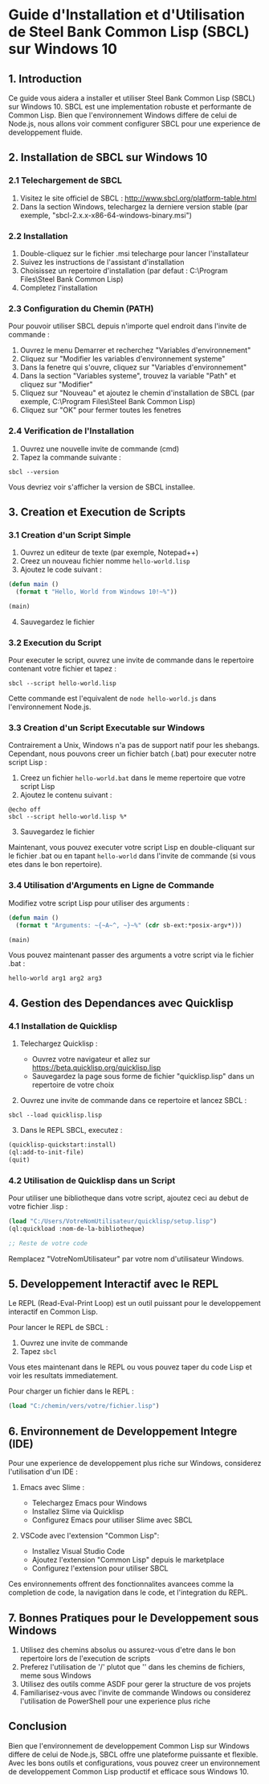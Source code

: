 # Guide d'Installation et d'Utilisation de Steel Bank Common Lisp (SBCL) sur Windows 10

## 1. Introduction

Ce guide vous aidera a installer et utiliser Steel Bank Common Lisp (SBCL) sur Windows 10. SBCL est une implementation robuste et performante de Common Lisp. Bien que l'environnement Windows differe de celui de Node.js, nous allons voir comment configurer SBCL pour une experience de developpement fluide.

## 2. Installation de SBCL sur Windows 10

### 2.1 Telechargement de SBCL

1. Visitez le site officiel de SBCL : http://www.sbcl.org/platform-table.html
2. Dans la section Windows, telechargez la derniere version stable (par exemple, "sbcl-2.x.x-x86-64-windows-binary.msi")

### 2.2 Installation

1. Double-cliquez sur le fichier .msi telecharge pour lancer l'installateur
2. Suivez les instructions de l'assistant d'installation
3. Choisissez un repertoire d'installation (par defaut : C:\Program Files\Steel Bank Common Lisp)
4. Completez l'installation

### 2.3 Configuration du Chemin (PATH)

Pour pouvoir utiliser SBCL depuis n'importe quel endroit dans l'invite de commande :

1. Ouvrez le menu Demarrer et recherchez "Variables d'environnement"
2. Cliquez sur "Modifier les variables d'environnement systeme"
3. Dans la fenetre qui s'ouvre, cliquez sur "Variables d'environnement"
4. Dans la section "Variables systeme", trouvez la variable "Path" et cliquez sur "Modifier"
5. Cliquez sur "Nouveau" et ajoutez le chemin d'installation de SBCL (par exemple, C:\Program Files\Steel Bank Common Lisp)
6. Cliquez sur "OK" pour fermer toutes les fenetres

### 2.4 Verification de l'Installation

1. Ouvrez une nouvelle invite de commande (cmd)
2. Tapez la commande suivante :

```
sbcl --version
```

Vous devriez voir s'afficher la version de SBCL installee.

## 3. Creation et Execution de Scripts

### 3.1 Creation d'un Script Simple

1. Ouvrez un editeur de texte (par exemple, Notepad++)
2. Creez un nouveau fichier nomme `hello-world.lisp`
3. Ajoutez le code suivant :

```lisp
(defun main ()
  (format t "Hello, World from Windows 10!~%"))

(main)
```

4. Sauvegardez le fichier

### 3.2 Execution du Script

Pour executer le script, ouvrez une invite de commande dans le repertoire contenant votre fichier et tapez :

```
sbcl --script hello-world.lisp
```

Cette commande est l'equivalent de `node hello-world.js` dans l'environnement Node.js.

### 3.3 Creation d'un Script Executable sur Windows

Contrairement a Unix, Windows n'a pas de support natif pour les shebangs. Cependant, nous pouvons creer un fichier batch (.bat) pour executer notre script Lisp :

1. Creez un fichier `hello-world.bat` dans le meme repertoire que votre script Lisp
2. Ajoutez le contenu suivant :

```batch
@echo off
sbcl --script hello-world.lisp %*
```

3. Sauvegardez le fichier

Maintenant, vous pouvez executer votre script Lisp en double-cliquant sur le fichier .bat ou en tapant `hello-world` dans l'invite de commande (si vous etes dans le bon repertoire).

### 3.4 Utilisation d'Arguments en Ligne de Commande

Modifiez votre script Lisp pour utiliser des arguments :

```lisp
(defun main ()
  (format t "Arguments: ~{~A~^, ~}~%" (cdr sb-ext:*posix-argv*)))

(main)
```

Vous pouvez maintenant passer des arguments a votre script via le fichier .bat :

```
hello-world arg1 arg2 arg3
```

## 4. Gestion des Dependances avec Quicklisp

### 4.1 Installation de Quicklisp

1. Telechargez Quicklisp :
   - Ouvrez votre navigateur et allez sur https://beta.quicklisp.org/quicklisp.lisp
   - Sauvegardez la page sous forme de fichier "quicklisp.lisp" dans un repertoire de votre choix

2. Ouvrez une invite de commande dans ce repertoire et lancez SBCL :

```
sbcl --load quicklisp.lisp
```

3. Dans le REPL SBCL, executez :

```lisp
(quicklisp-quickstart:install)
(ql:add-to-init-file)
(quit)
```

### 4.2 Utilisation de Quicklisp dans un Script

Pour utiliser une bibliotheque dans votre script, ajoutez ceci au debut de votre fichier .lisp :

```lisp
(load "C:/Users/VotreNomUtilisateur/quicklisp/setup.lisp")
(ql:quickload :nom-de-la-bibliotheque)

;; Reste de votre code
```

Remplacez "VotreNomUtilisateur" par votre nom d'utilisateur Windows.

## 5. Developpement Interactif avec le REPL

Le REPL (Read-Eval-Print Loop) est un outil puissant pour le developpement interactif en Common Lisp.

Pour lancer le REPL de SBCL :

1. Ouvrez une invite de commande
2. Tapez `sbcl`

Vous etes maintenant dans le REPL ou vous pouvez taper du code Lisp et voir les resultats immediatement.

Pour charger un fichier dans le REPL :

```lisp
(load "C:/chemin/vers/votre/fichier.lisp")
```

## 6. Environnement de Developpement Integre (IDE)

Pour une experience de developpement plus riche sur Windows, considerez l'utilisation d'un IDE :

1. Emacs avec Slime : 
   - Telechargez Emacs pour Windows
   - Installez Slime via Quicklisp
   - Configurez Emacs pour utiliser Slime avec SBCL

2. VSCode avec l'extension "Common Lisp":
   - Installez Visual Studio Code
   - Ajoutez l'extension "Common Lisp" depuis le marketplace
   - Configurez l'extension pour utiliser SBCL

Ces environnements offrent des fonctionnalites avancees comme la completion de code, la navigation dans le code, et l'integration du REPL.

## 7. Bonnes Pratiques pour le Developpement sous Windows

1. Utilisez des chemins absolus ou assurez-vous d'etre dans le bon repertoire lors de l'execution de scripts
2. Preferez l'utilisation de '/' plutot que '\' dans les chemins de fichiers, meme sous Windows
3. Utilisez des outils comme ASDF pour gerer la structure de vos projets
4. Familiarisez-vous avec l'invite de commande Windows ou considerez l'utilisation de PowerShell pour une experience plus riche

## Conclusion

Bien que l'environnement de developpement Common Lisp sur Windows differe de celui de Node.js, SBCL offre une plateforme puissante et flexible. Avec les bons outils et configurations, vous pouvez creer un environnement de developpement Common Lisp productif et efficace sous Windows 10.